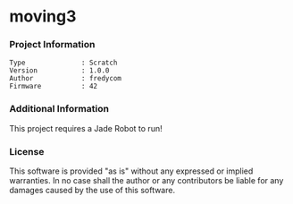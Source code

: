 moving3
================



### Project Information
```
Type              : Scratch
Version           : 1.0.0
Author            : fredycom
Firmware          : 42
```

### Additional Information
This project requires a Jade Robot to run!

### License
This software is provided "as is" without any expressed or implied warranties.  In no case shall the author or any contributors be liable for any damages caused by the use of this software.

